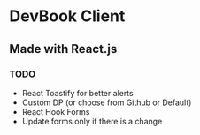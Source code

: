 # DevBook Client

## Made with React.js

### TODO

- React Toastify for better alerts
- Custom DP (or choose from Github or Default)
- React Hook Forms
- Update forms only if there is a change